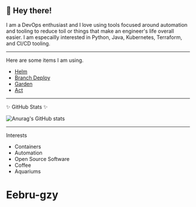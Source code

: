 ## 👋 Hey there!

I am a DevOps enthusiast and I love using tools focused around automation and tooling to reduce toil or things that make
an engineer's life overall easier. I am especailly interested in Python, Java, Kubernetes, Terraform, and CI/CD tooling.

---
Here are some items I am using.

- [Helm](https://github.com/helm/helm)
- [Branch Deploy](https://github.com/GrantBirki/branch-deploy)
- [Garden](https://github.com/garden-io/garden)
- [Act](https://github.com/nektos/act)

---

✨ GitHub Stats ✨

![Anurag's GitHub stats](https://github-readme-stats.vercel.app/api?username=mEebru-gzy&count_private=true&show_icons=true&theme=merko)

---

Interests

- Containers
- Automation
- Open Source Software
- Coffee
- Aquariums
# Eebru-gzy
